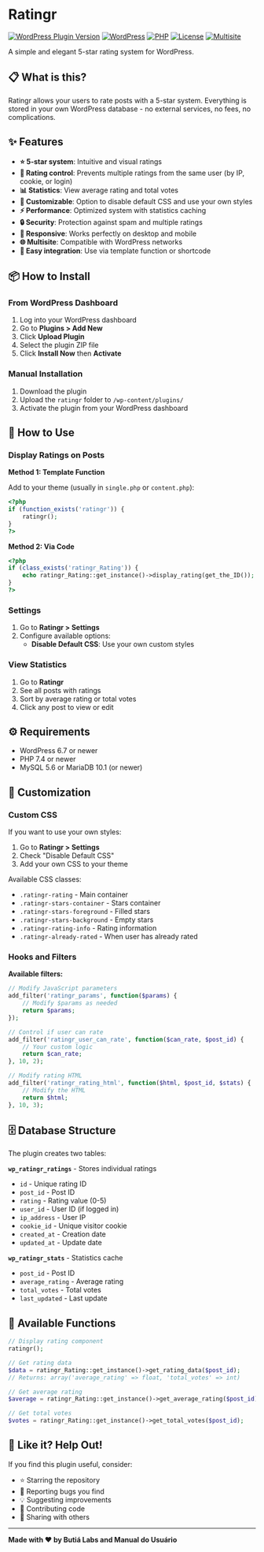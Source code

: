 # Ratingr

[![WordPress Plugin Version](https://img.shields.io/badge/version-1.0.0-blue.svg)](https://github.com/butialabs/ratingr/)
[![WordPress](https://img.shields.io/badge/wordpress-6.7+-blue.svg)](https://wordpress.org/)
[![PHP](https://img.shields.io/badge/php-7.4+-purple.svg)](https://php.net/)
[![License](https://img.shields.io/badge/license-GPL%20v2-red.svg)](https://www.gnu.org/licenses/gpl-2.0.html)
[![Multisite](https://img.shields.io/badge/multisite-compatible-green.svg)](https://wordpress.org/support/article/create-a-network/)

A simple and elegant 5-star rating system for WordPress.

## 📋 What is this?

Ratingr allows your users to rate posts with a 5-star system. Everything is stored in your own WordPress database - no external services, no fees, no complications.

## ✨ Features

- **⭐ 5-star system**: Intuitive and visual ratings
- **👥 Rating control**: Prevents multiple ratings from the same user (by IP, cookie, or login)
- **📊 Statistics**: View average rating and total votes
- **🎨 Customizable**: Option to disable default CSS and use your own styles
- **⚡ Performance**: Optimized system with statistics caching
- **🔒 Security**: Protection against spam and multiple ratings
- **📱 Responsive**: Works perfectly on desktop and mobile
- **🌐 Multisite**: Compatible with WordPress networks
- **🔧 Easy integration**: Use via template function or shortcode

## 📦 How to Install

### From WordPress Dashboard

1. Log into your WordPress dashboard
2. Go to **Plugins > Add New**
3. Click **Upload Plugin**
4. Select the plugin ZIP file
5. Click **Install Now** then **Activate**

### Manual Installation

1. Download the plugin
2. Upload the `ratingr` folder to `/wp-content/plugins/`
3. Activate the plugin from your WordPress dashboard

## 🚀 How to Use

### Display Ratings on Posts

**Method 1: Template Function**

Add to your theme (usually in `single.php` or `content.php`):

```php
<?php
if (function_exists('ratingr')) {
    ratingr();
}
?>
```

**Method 2: Via Code**

```php
<?php
if (class_exists('ratingr_Rating')) {
    echo ratingr_Rating::get_instance()->display_rating(get_the_ID());
}
?>
```

### Settings

1. Go to **Ratingr > Settings**
2. Configure available options:
   - **Disable Default CSS**: Use your own custom styles

### View Statistics

1. Go to **Ratingr**
2. See all posts with ratings
3. Sort by average rating or total votes
4. Click any post to view or edit

## ⚙️ Requirements

- WordPress 6.7 or newer
- PHP 7.4 or newer
- MySQL 5.6 or MariaDB 10.1 (or newer)

## 🎨 Customization

### Custom CSS

If you want to use your own styles:

1. Go to **Ratingr > Settings**
2. Check "Disable Default CSS"
3. Add your own CSS to your theme

Available CSS classes:
- `.ratingr-rating` - Main container
- `.ratingr-stars-container` - Stars container
- `.ratingr-stars-foreground` - Filled stars
- `.ratingr-stars-background` - Empty stars
- `.ratingr-rating-info` - Rating information
- `.ratingr-already-rated` - When user has already rated

### Hooks and Filters

**Available filters:**

```php
// Modify JavaScript parameters
add_filter('ratingr_params', function($params) {
    // Modify $params as needed
    return $params;
});

// Control if user can rate
add_filter('ratingr_user_can_rate', function($can_rate, $post_id) {
    // Your custom logic
    return $can_rate;
}, 10, 2);

// Modify rating HTML
add_filter('ratingr_rating_html', function($html, $post_id, $stats) {
    // Modify the HTML
    return $html;
}, 10, 3);
```

## 🗄️ Database Structure

The plugin creates two tables:

**`wp_ratingr_ratings`** - Stores individual ratings
- `id` - Unique rating ID
- `post_id` - Post ID
- `rating` - Rating value (0-5)
- `user_id` - User ID (if logged in)
- `ip_address` - User IP
- `cookie_id` - Unique visitor cookie
- `created_at` - Creation date
- `updated_at` - Update date

**`wp_ratingr_stats`** - Statistics cache
- `post_id` - Post ID
- `average_rating` - Average rating
- `total_votes` - Total votes
- `last_updated` - Last update

## 🔧 Available Functions

```php
// Display rating component
ratingr();

// Get rating data
$data = ratingr_Rating::get_instance()->get_rating_data($post_id);
// Returns: array('average_rating' => float, 'total_votes' => int)

// Get average rating
$average = ratingr_Rating::get_instance()->get_average_rating($post_id);

// Get total votes
$votes = ratingr_Rating::get_instance()->get_total_votes($post_id);
```

## 🌟 Like it? Help Out!

If you find this plugin useful, consider:

- ⭐ Starring the repository
- 🐛 Reporting bugs you find
- 💡 Suggesting improvements
- 🤝 Contributing code
- 📢 Sharing with others

---

**Made with ❤️ by Butiá Labs and Manual do Usuário**